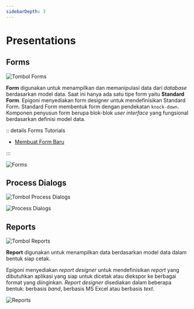 ```yaml
---
sidebarDepth: 3
---
```


# Presentations

## Forms

![Tombol Forms](/images/btn-frm.png)

**Form** digunakan untuk menampilkan dan memanipulasi data dari _database_ berdasarkan model data. Saat ini hanya ada satu tipe form yaitu **Standard Form**. Epigoni menyediakan form designer untuk mendefinisikan Standard Form. Standard Form membentuk form dengan pendekatan `knock-down`. Komponen penyusun form berupa blok-blok _user interface_ yang fungsional berdasarkan definisi model data.

:: details Forms Tutorials

- [Membuat Form Baru](../forms/form-baru.md)

:::

![Forms](/images/app-forms.png)

## Process Dialogs

![Tombol Process Dialogs](/images/btn-prcs-dlg.png)

![Process Dialogs](/images/app-process-dialogs.png)

## Reports

![Tombol Reports](/images/btn-rpt.png)

**Report** digunakan untuk menampilkan data berdasarkan model data dalam bentuk siap cetak.

Epigoni menyediakan _report designer_ untuk mendefinisikan _report_ yang dibutuhkan aplikasi yang siap untuk dicetak atau diekspor ke berbagai format yang diinginkan. _Report designer_ disediakan dalam beberapa bentuk: berbasis _band_, berbasis MS Excel atau berbasis _text_.

![Reports](/images/app-reports.png)
